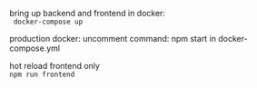 bring up backend and frontend in docker:  
``` docker-compose up```  
  
production docker: uncomment command: npm start in docker-compose.yml
  
hot reload frontend only  
``` npm run frontend ```  